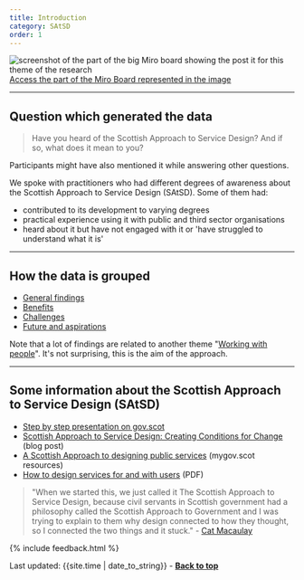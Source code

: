 ```yaml
---
title: Introduction
category: SAtSD
order: 1
---
```


![screenshot of the part of the big Miro board showing the post it for this theme of the research](/practitioner-stories/images/SAtSD/SAtSD.png)
[Access the part of the Miro Board represented in the image](https://miro.com/app/board/o9J_ldOzA14=/?moveToWidget=3074457352333741367&cot=14)


<hr class="big">

## Question which generated the data
<blockquote class="alt">
<p>Have you heard of the Scottish Approach to Service Design? And if so, what does it mean to you?</p>
</blockquote>

Participants might have also mentioned it while answering other questions.

We spoke with practitioners who had different degrees of awareness about the Scottish Approach to Service Design (SAtSD).
Some of them had:
- contributed to its development to varying degrees
- practical experience using it with public and third sector organisations
- heard about it but have not engaged with it or 'have struggled to understand what it is'

<hr class="big">

## How the data is grouped
- [General findings](/practitioner-stories/SAtSD/general)
- [Benefits](/practitioner-stories/SAtSD/benefits)
- [Challenges](/practitioner-stories/SAtSD/challenges)
- [Future and aspirations](/practitioner-stories/SAtSD/future)

Note that a lot of findings are related to another theme "[Working with people](/practitioner-stories/Working-with-people/intro)". It's not surprising, this is the aim of the approach.

<hr class="big">

## Some information about the Scottish Approach to Service Design (SAtSD)
<ul>
<li><a href="https://www.gov.scot/publications/the-scottish-approach-to-service-design/pages/about-this-resource/" target="_blank">Step by step presentation on gov.scot</a></li>
<li><a href="https://blogs.gov.scot/digital/2019/07/03/scottish-approach-to-service-design-creating-conditions-for-change" target="_blank">Scottish Approach to Service Design: Creating Conditions for Change</a> (blog post)</li>
<li><a href="https://resources.mygov.scot/37f87d5/designing-public-services-in-scotland/why-we-need-design-for-public-services-in-scotland/a-scottish-approach-to-design-for-public-services" target="_blank">A Scottish Approach to designing public services</a> (mygov.scot resources)</li>
<li><a href="/practitioner-stories/images/SAtSD/SAtSD.pdf" target="_blank">How to design services for and with users</a> (PDF)</li>
</ul>


> "When we started this, we just called it The Scottish Approach to Service Design, because civil servants in Scottish government had a philosophy called the Scottish Approach to Government and I was trying to explain to them why design connected to how they thought, so I connected the two things and it stuck." - [Cat Macaulay](https://accessibility.scot/accessible-public-services-are-we-there-yet/)


{% include feedback.html %}
<div>Last updated: {{site.time | date_to_string}} - <a href="#"><strong>Back to top</strong></a></div>
